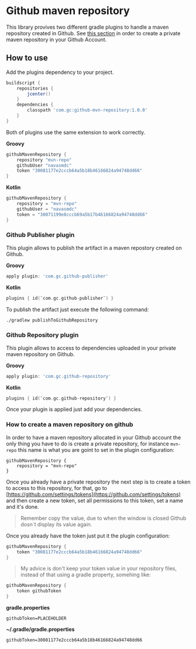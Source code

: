 # Github maven repository
This library provives two different gradle plugins to handle a maven repository created in Github.
See [this section](#how-to-create-a-maven-repository-on-github) in order to create a private maven repository in your Github Account.

## How to use

Add the plugins dependency to your project.

```groovy
buildscript {
    repositories {
        jcenter()
    }
    dependencies {
        classpath 'com.gc:github-mvn-repository:1.0.0'
    }
}
```

Both of plugins use the same extension to work correctly.

**Groovy**

```groovy
githubMavenRepository {
    repository "mvn-repo"
    githubUser "navasmdc"
    token "30081177e2cccb64a5b18b46166824a94748dd66"
}

```

**Kotlin**

```kotlin
githubMavenRepository {
    repository = "mvn-repo"
    githubUser = "navasmdc"
    token = "30071199e8cccb69a5b17b46166824a94748dd66"
}

```

### Github Publisher plugin

This plugin allows to publish the artifact in a maven repostory created on Github.

**Groovy**

```groovy
apply plugin: 'com.gc.github-publisher'

```

**Kotlin**

```kotlin
plugins { id(¨com.gc.github-publisher¨) }
```

To publish the artifact just execute the following command:

```bash
./gradlew publishToGithubRepository
```

### Github Repository plugin

This plugin allows to access to dependencies uploaded in your private maven repository on Github.

**Groovy**

```groovy
apply plugin: 'com.gc.github-repository'

```

**Kotlin**

```kotlin
plugins { id(¨com.gc.github-repository¨) }
```

Once your plugin is applied just add your dependencies.

### How to create a maven repository on github

In order to have a maven repository allocated in your Github account the only thing you have to do is create a private repository, for instance `mvn-repo` this name is what you are goint to set in the plugin configuration:

```
githubMavenRepository {
    repository = "mvn-repo"
}
```

Once you already have a private repository the next step is to create a token to access to this repository, for that, go to [https://github.com/settings/tokens](https://github.com/settings/tokens) and then create a new token, set all permissions to this token, set a name and it's done.

> Remember copy the value, due to when the window is closed Github dosn´t display its value again.

Once you already have the token just put it the plugin configuration:

```groovy
githubMavenRepository {
    token "30081177e2cccb64a5b18b46166824a94748dd66"
}

```

> My advice is don't keep your token value in your repository files, instead of that using a gradle property, somehing like:

```groovy
githubMavenRepository {
    token githubToken
}

```

**gradle.properties**

```
githubToken=PLACEHOLDER
```

**~/.gradle/gradle.properties**

```
githubToken=30081177e2cccb64a5b18b46166824a94748dd66
```